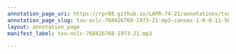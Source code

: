 ```yaml
---
annotation_page_uri: https://rpr88.github.io/LAPR-74-21/annotations/txu-oclc-768426768-1973-21-mp3-canvas-1-0-0-11-56.json
annotation_page_slug: txu-oclc-768426768-1973-21-mp3-canvas-1-0-0-11-56
layout: annotation_page
manifest_label: txu-oclc-768426768-1973-21.mp3

---
```

